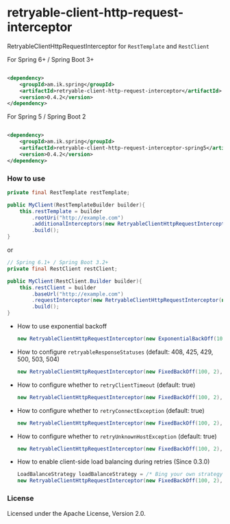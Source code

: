 # retryable-client-http-request-interceptor

RetryableClientHttpRequestInterceptor for `RestTemplate` and `RestClient`

For Spring 6+ / Spring Boot 3+

```xml

<dependency>
	<groupId>am.ik.spring</groupId>
	<artifactId>retryable-client-http-request-interceptor</artifactId>
	<version>0.4.2</version>
</dependency>
```

For Spring 5 / Spring Boot 2

```xml

<dependency>
	<groupId>am.ik.spring</groupId>
	<artifactId>retryable-client-http-request-interceptor-spring5</artifactId>
	<version>0.4.2</version>
</dependency>
```

### How to use

```java
private final RestTemplate restTemplate;

public MyClient(RestTemplateBuilder builder){
	this.restTemplate = builder
		.rootUri("http://example.com")
		.additionalInterceptors(new RetryableClientHttpRequestInterceptor(new FixedBackOff(100, 2)))
		.build();
}
```

or 

```java
// Spring 6.1+ / Spring Boot 3.2+
private final RestClient restClient;

public MyClient(RestClient.Builder builder){
	this.restClient = builder
		.baseUrl("http://example.com")
		.requestInterceptor(new RetryableClientHttpRequestInterceptor(new FixedBackOff(100, 2)))
		.build();
}
```
* How to use exponential backoff
    ```java
    new RetryableClientHttpRequestInterceptor(new ExponentialBackOff(100, 2))
    ```
* How to configure `retryableResponseStatuses` (default: 408, 425, 429, 500, 503, 504)
    ```java
    new RetryableClientHttpRequestInterceptor(new FixedBackOff(100, 2), Set.of(500, 503))
    ```
* How to configure whether to `retryClientTimeout` (default: true)
    ```java
    new RetryableClientHttpRequestInterceptor(new FixedBackOff(100, 2), options -> options.retryClientTimeout(false))
    ```
* How to configure whether to `retryConnectException` (default: true)
    ```java
    new RetryableClientHttpRequestInterceptor(new FixedBackOff(100, 2), options -> options.retryConnectException(false))
    ```
* How to configure whether to `retryUnknownHostException` (default: true)
    ```java
    new RetryableClientHttpRequestInterceptor(new FixedBackOff(100, 2), options -> options.retryUnknownHostException(false))
    ```
* How to enable client-side load balancing during retries (Since 0.3.0)
    ```java
    LoadBalanceStrategy loadBalanceStrategy = /* Bing your own strategy */;
    new RetryableClientHttpRequestInterceptor(new FixedBackOff(100, 2), options -> options.loadBalanceStrategy(loadBalanceStrategy))
    ```

### License

Licensed under the Apache License, Version 2.0.
